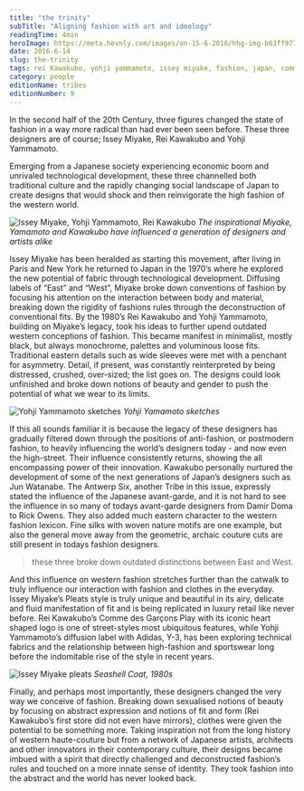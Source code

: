 ```yaml
---
title: "the trinity"
subTitle: "Aligning fashion with art and ideology"
readingTime: 4min
heroImage: https://meta.hevnly.com/images/on-15-6-2016/hhg-img-b63ff977-d6eb-4bc5-9d17-f5359cf1df7d.png
date: 2016-6-14
slug: the-trinity
tags: rei Kawakubo, yohji yammamoto, issey miyake, fashion, japan, comme des garçon
category: people
editionName: tribes
editionNumber: 9
---
```


In the second half of the 20th Century, three figures changed the state of fashion in a way more radical than had ever been seen before. These three designers are of course; Issey Miyake, Rei Kawakubo and Yohji Yammamoto.

Emerging from a Japanese society experiencing economic boom and unrivaled technological development, these three channelled both traditional culture and the rapidly changing social landscape of Japan to create designs that would shock and then reinvigorate the high fashion of the western world.


![Issey Miyake, Yohji Yammamoto, Rei Kawakubo](https://meta.hevnly.com/images/on-15-6-2016/hhg-img-f7e3f593-226f-48c7-9767-837bfad3a6e9.png)
*The inspirational Miyake, Yamamoto and Kawakubo have influenced a generation of designers and artists alike*

Issey Miyake has been heralded as starting this movement, after living in Paris and New York he returned to Japan in the 1970’s where he explored the new potential of fabric through technological development. Diffusing labels of “East” and “West”, Miyake broke down conventions of fashion by focusing his attention on the interaction between body and material, breaking down the rigidity of fashions rules through the deconstruction of conventional fits. By the 1980’s Rei Kawakubo and Yohji Yammamoto, building on Miyake’s legacy, took his ideas to further upend outdated western conceptions of fashion. This became manifest in minimalist, mostly black, but always monochrome, palettes and voluminous loose fits. Traditional eastern details such as wide sleeves were met with a penchant for asymmetry. Detail, if present, was constantly reinterpreted by being distressed, crushed, over-sized; the list goes on. The designs could look unfinished and broke down notions of beauty and gender to push the potential of what we wear to its limits.

![Yohji Yammamoto sketches](https://meta.hevnly.com/images/on-15-6-2016/hhg-img-2ba2663c-15d1-4a04-911b-21e50ddad842.png)
*Yohji Yamamoto sketches*

If this all sounds familiar it is because the legacy of these designers has gradually filtered down through the positions of anti-fashion, or postmodern fashion, to heavily influencing the world’s designers today - and now even the high-street. Their influence consistently returns, showing the all encompassing power of their innovation. Kawakubo personally nurtured the development of some of the next generations of Japan’s designers such as Jun Watanabe. The Antwerp Six, another Tribe in this issue, expressly stated the influence of the Japanese avant-garde, and it is not hard to see the influence in so many of todays avant-garde designers from Damir Doma to Rick Owens. They also added much eastern character to the western fashion lexicon. Fine silks with woven nature motifs are one example, but also the general move away from the geometric, archaic couture cuts are still present in todays fashion designers.

>these three broke down outdated distinctions between East and West.

And this influence on western fashion stretches further than the catwalk to truly influence our interaction with fashion and clothes in the everyday. Issey Miyake’s Pleats style is truly unique and beautiful in its airy, delicate and fluid manifestation of fit and is being replicated in luxury retail like never before. Rei Kawakubo’s Comme des Garçons Play with its iconic heart shaped logo is one of street-styles most ubiquitous features, while Yohji Yammamoto’s diffusion label with Adidas, Y-3, has been exploring technical fabrics and the relationship between high-fashion and sportswear long before the indomitable rise of the style in recent years.

![Issey Miyake pleats](https://meta.hevnly.com/images/on-15-6-2016/hhg-img-467cd837-cfe5-4159-abc0-ac9dba090512.png)
*Seashell Coat, 1980s*

Finally, and perhaps most importantly, these designers changed the very way we conceive of fashion. Breaking down sexualised notions of beauty by focusing on abstract expression and notions of fit and form (Rei Kawakubo’s first store did not even have mirrors), clothes were given the potential to be something more. Taking inspiration not from the long history of western haute-couture but from a network of Japanese artists, architects and other innovators in their contemporary culture, their designs became imbued with a spirit that directly challenged and deconstructed fashion’s rules and touched on a more innate sense of identity. They took fashion into the abstract and the world has never looked back.
